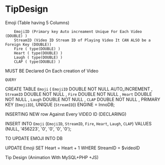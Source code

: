 # TipDesign
Emoji (Table having 5 Columns)

		EmojiID (Primary key Auto increament Unique For Each Video (DOUBLE) )
		StreamID (Video ID Stream ID of Playing Video It CAN ALSO be a Foreign Key (DOUBLE))
		Fire ( type(DOUBLE) )
		Heart ( type(DOUBLE) )
		Laugh ( type(DOUBLE) )
		CLAP ( type(DOUBLE) )
		
MUST BE Declared On Each creation of Video


	QUERY	
	
	
	
CREATE TABLE `Emoji` ( `EmojiID` DOUBLE NOT NULL AUTO_INCREMENT , `StreamID` DOUBLE NOT NULL , `Fire` DOUBLE NOT NULL , `Heart` DOUBLE NOT NULL , `Laugh` DOUBLE NOT NULL , `CLAP` DOUBLE NOT NULL , PRIMARY KEY (`EmojiID`), UNIQUE (`StreamID`)) ENGINE = InnoDB;


INSERTING NEW row Against Every VIDEO ID (DECLARING)


INSERT INTO `Emoji` (`EmojiID`, `StreamID`, `Fire`, `Heart`, `Laugh`, `CLAP`) VALUES (NULL, '456223', '0', '0', '0', '0');	


TO UPDATE EMOJI INTO DB

UPDATE Emoji SET Heart = Heart + 1 WHERE StreamID = $videoID


Tip Design (Animation With MySQL+PHP +JS)
